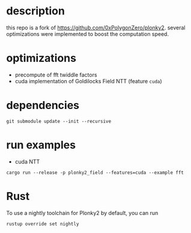 # description
this repo is a fork of https://github.com/0xPolygonZero/plonky2. several optimizations were implemented to boost the computation speed.

# optimizations
- precompute of fft twiddle factors
- cuda implementation of Goldilocks Field NTT (feature `cuda`)

# dependencies
```
git submodule update --init --recursive
```

# run examples
- cuda NTT
```
cargo run --release -p plonky2_field --features=cuda --example fft
```

# Rust

To use a nightly toolchain for Plonky2 by default, you can run

```
rustup override set nightly
```
